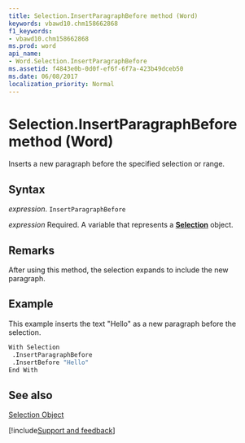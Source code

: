 ```yaml
---
title: Selection.InsertParagraphBefore method (Word)
keywords: vbawd10.chm158662868
f1_keywords:
- vbawd10.chm158662868
ms.prod: word
api_name:
- Word.Selection.InsertParagraphBefore
ms.assetid: f4843e0b-0d0f-ef6f-6f7a-423b49dceb50
ms.date: 06/08/2017
localization_priority: Normal
---
```



# Selection.InsertParagraphBefore method (Word)

Inserts a new paragraph before the specified selection or range.


## Syntax

_expression_. `InsertParagraphBefore`

_expression_ Required. A variable that represents a **[Selection](Word.Selection.md)** object.


## Remarks

After using this method, the selection expands to include the new paragraph.


## Example

This example inserts the text "Hello" as a new paragraph before the selection.


```vb
With Selection 
 .InsertParagraphBefore 
 .InsertBefore "Hello" 
End With
```


## See also


[Selection Object](Word.Selection.md)

[!include[Support and feedback](~/includes/feedback-boilerplate.md)]